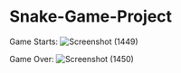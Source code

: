 # Snake-Game-Project

Game Starts:
![Screenshot (1449)](https://github.com/Chaitya02/Snake-Game-Project/assets/112513370/1a00bf08-9929-45e4-8265-022562f1e9d9)

Game Over:
![Screenshot (1450)](https://github.com/Chaitya02/Snake-Game-Project/assets/112513370/689da27e-ab8e-4af3-bbf7-fb72987bee09)
